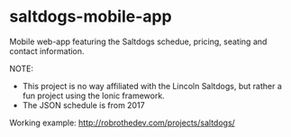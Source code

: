 # saltdogs-mobile-app
Mobile web-app featuring the Saltdogs schedue, pricing, seating and contact information.

NOTE: 
- This project is no way affiliated with the Lincoln Saltdogs, but rather a fun project using the Ionic framework.
- The JSON schedule is from 2017

Working example: http://robrothedev.com/projects/saltdogs/
